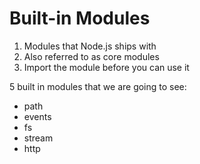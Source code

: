 # Built-in Modules
1. Modules that Node.js ships with
2. Also referred to as core modules
3. Import the module before you can use it

5 built in modules that we are going to see:
  - path
  - events
  - fs
  - stream
  - http
